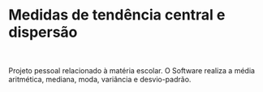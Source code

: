 <h1>Medidas de tendência central e dispersão</h1>
<br>
<p>Projeto pessoal relacionado à matéria escolar. O Software realiza a média aritmética, mediana, moda, variância e desvio-padrão.</p>
<br>
<img href="https://github.com/luigiolivi/medidas-tendencia-central-e-dispersao/blob/master/image/medidas.png?raw=true">
